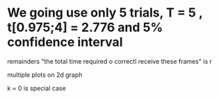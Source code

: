 # We going use only 5 trials, T = 5 , t[0.975;4] = 2.776 and 5% confidence interval

remainders 
"the total time required o correctl receive these frames" is r

multiple plots on 2d graph

k = 0  is special case